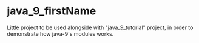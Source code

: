 # java_9_firstName

Little project to be used alongside with "java_9_tutorial" project, in order to demonstrate how java-9's modules works.